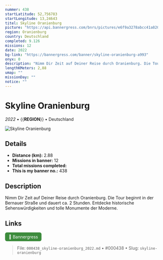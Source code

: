 ```yaml
---
nummer: 438
startLatitude: 52,756783
startLongitude: 13,24643
titel: Skyline Oranienburg
picture: "https://api.bannergress.com/bnrs/pictures/e6f9a3278abcc41a820d1a2fadbbd15c"
region: Oranienburg
country: Deutschland
completed: 9.126
missions: 12
date: 2022
bg-link: "https://bannergress.com/banner/skyline-oranienburg-a993"
onyx: 0
description: "Nimm Dir Zeit auf Deiner Reise durch Oranienburg. Die Tour beginnt in der Bernauer Straße und dauert ca. 2 Stunden. Entdecke historische Sehenswürdigkeiten und tolle Monumente der Moderne."
lengthKMeters: 2,88
umap: ""
missionDay: ""
notice: ""
---
```

# Skyline Oranienburg

*2022* • {{__REGION__}} • Deutschland

![Skyline Oranienburg](https://api.bannergress.com/bnrs/pictures/e6f9a3278abcc41a820d1a2fadbbd15c)



## Details
- **Distance (km):** 2.88
- **Missions in banner:** 12
- **Total missions completed:** 
- **This is my banner no.:** 438



## Description
Nimm Dir Zeit auf Deiner Reise durch Oranienburg. Die Tour beginnt in der Bernauer Straße und dauert ca. 2 Stunden. Entdecke historische Sehenswürdigkeiten und tolle Monumente der Moderne.



## Links
<a href="https://bannergress.com/banner/skyline-oranienburg-a993" target="_blank" style="display:inline-block;margin-right:8px;padding:6px 12px;background:#3c8b3c;color:#fff;text-decoration:none;border-radius:6px;">🔗 Bannergress</a>



> File: `000438_skyline-oranienburg_2022.md` • #000438 • Slug: `skyline-oranienburg`
